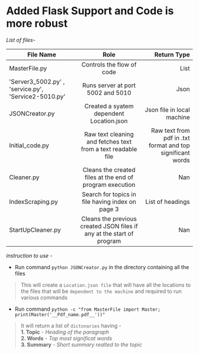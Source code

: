 # Added Flask Support and Code is more robust

_List of files-_

| File Name        | Role           | Return Type  |
| ------------- |:-------------:| -----:|
| MasterFile.py      | Controls the flow of code | List |
| 'Server3_5002.py' , 'service.py', 'Service2-5010.py'      | Runs server at port 5002 and 5010      |   Json |
| JSONCreator.py | Created a syatem dependent Location.json      |    Json file in local machine |
| Initial_code.py      | Raw text cleaning and fetches text from a text readable file | Raw text from pdf in .txt format and top significant words |
| Cleaner.py      | Cleans the created files at the end of program execution | Nan |
| IndexScraping.py      | Search for topics in file having index on page 3 | List of headings |
| StartUpCleaner.py      | Cleans the previous created JSON files if any at the start of program | Nan |


_instruction to use -_

* Run command ```python JSONCreator.py``` in the directory containing all the files
> This will create a `Location.json file` that will have all the locations to the files that will be `dependent to the machine` and required to run various commands

* Run command ```python -c "from MasterFile import Master; print(Master('__Pdf_name.pdf__'))"```
 > It will return a list of `dictonaries` having -  <br>
 __1. Topic__ - _Heading of the paragraph_ <br>
 __2. Words__ - _Top most significat words_  <br>
 __3. Summary__ - _Short summary realted to the topic_  <br>

